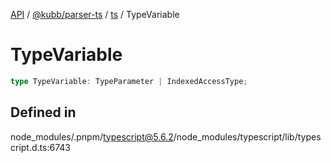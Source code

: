 [API](../../../../../packages.md) / [@kubb/parser-ts](../../../index.md) / [ts](../index.md) / TypeVariable

# TypeVariable

```ts
type TypeVariable: TypeParameter | IndexedAccessType;
```

## Defined in

node\_modules/.pnpm/typescript@5.6.2/node\_modules/typescript/lib/typescript.d.ts:6743
